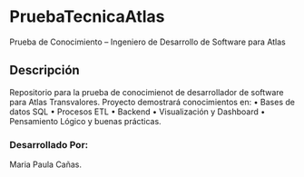 # PruebaTecnicaAtlas
Prueba de Conocimiento – Ingeniero de Desarrollo de Software para Atlas

## Descripción
Repositorio para la prueba de conocimienot de desarrollador de software para Atlas Transvalores. Proyecto demostrará conocimientos en:
• Bases de datos SQL
• Procesos ETL 
• Backend
• Visualización y Dashboard
• Pensamiento Lógico y buenas prácticas.

### Desarrollado Por: 
Maria Paula Cañas.





